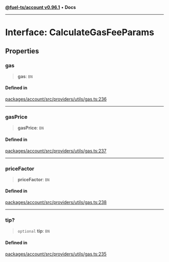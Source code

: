 [**@fuel-ts/account v0.96.1**](../index.md) • **Docs**

***

# Interface: CalculateGasFeeParams

## Properties

### gas

> **gas**: `BN`

#### Defined in

[packages/account/src/providers/utils/gas.ts:236](https://github.com/FuelLabs/fuels-ts/blob/2d42dc2cd8ad9160914de24e3ddf50045f8b0f24/packages/account/src/providers/utils/gas.ts#L236)

***

### gasPrice

> **gasPrice**: `BN`

#### Defined in

[packages/account/src/providers/utils/gas.ts:237](https://github.com/FuelLabs/fuels-ts/blob/2d42dc2cd8ad9160914de24e3ddf50045f8b0f24/packages/account/src/providers/utils/gas.ts#L237)

***

### priceFactor

> **priceFactor**: `BN`

#### Defined in

[packages/account/src/providers/utils/gas.ts:238](https://github.com/FuelLabs/fuels-ts/blob/2d42dc2cd8ad9160914de24e3ddf50045f8b0f24/packages/account/src/providers/utils/gas.ts#L238)

***

### tip?

> `optional` **tip**: `BN`

#### Defined in

[packages/account/src/providers/utils/gas.ts:235](https://github.com/FuelLabs/fuels-ts/blob/2d42dc2cd8ad9160914de24e3ddf50045f8b0f24/packages/account/src/providers/utils/gas.ts#L235)
